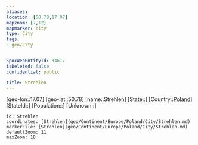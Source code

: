 ```yaml
---
aliases: 
location: [50.78,17.07]
mapzoom: [7,12] 
mapmarker: city 
type: City
tags:
- geo/City


SpocWebEntityId: 34617
isDeleted: false
confidential: public

title: Strehlen
---
```

[geo-lon::17.07]
[geo-lat::50.78]
[name::Strehlen]
[State::]
[Country::[Poland](geo/Continent/Europe/Poland.md)]
[StateId::]
[Population::]
[Unknown::]


```leaflet
id: Strehlen
coordinates: [Strehlen](geo/Continent/Europe/Poland/City/Strehlen.md)
markerFile: [Strehlen](geo/Continent/Europe/Poland/City/Strehlen.md)
defaultZoom: 11 
maxZoom: 18
```


